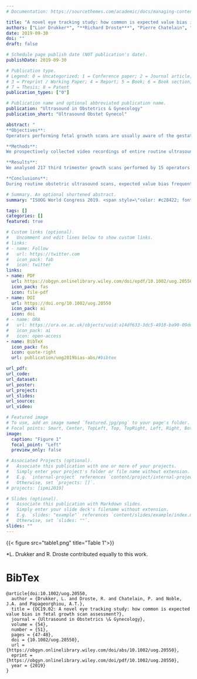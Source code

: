 ```yaml
---
# Documentation: https://sourcethemes.com/academic/docs/managing-content/

title: "A novel eye tracking study: how common is expected value bias in fetal growth scan assessment?"
authors: ["Lior Drukker*", "**Richard Droste***", "Pierre Chatelain", "J Alison Noble", "Aris Papageorghiou"]
date: 2019-09-30
doi: ""
draft: false

# Schedule page publish date (NOT publication's date).
publishDate: 2019-09-30

# Publication type.
# Legend: 0 = Uncategorized; 1 = Conference paper; 2 = Journal article;
# 3 = Preprint / Working Paper; 4 = Report; 5 = Book; 6 = Book section;
# 7 = Thesis; 8 = Patent
publication_types: ["0"]

# Publication name and optional abbreviated publication name.
publication: "Ultrasound in Obstetrics & Gynecology"
publication_short: "Ultrasound Obstet Gynecol"

abstract: "
**Objectives**:
Operators performing fetal growth scans are usually aware of the gestational age. This may lead to expected‐value bias when measuring biometry, if ultrasound machines display the measurement value on the screen. This study evaluated the occurrence and impact of the expected measurement bias in routine growth scans.

**Methods**:
We prospectively collected video recordings of entire routine ultrasound scans coupled with operator eye‐tracking. We defined expected value bias when the operator was looking at the “measurement box” during the process of caliper adjustment, before saving a measurement. We evaluated the occurrence and quantified the direction of bias.

**Results**:
We analysed 217 third trimester growth scans performed by 15 operators. Expected value bias occurred in 94% of acquisitions. In 51% vs. 21% of biased acquisitions, the operator adjusted the measurement toward vs. away from the expected value, respectively. On average, measurements were corrected by 2.5 ± 5.7, 2.8 ± 11.3, and 3.2 ± 10.5 days of gestation towards the expected value, for the HC, AC, and FL, respectively (p < 0.001). Comparing the deviation between the measured and expected value, a statistically significant reduction in the variance of HC and FL, but not AC measurements were noted once the operator was biased (P < 0.001 for HC, P = 0.08 for AC, P < 0.01 for FL).

**Conclusions**:
During routine obstetric ultrasound scans, expected value bias frequently and significantly changes measurements of standard biometric planes."

# Summary. An optional shortened abstract.
summary: "ISUOG World Congress 2019. <span style=\"color: #c28422; font-weight:bold\">Oral presentation</span>. *LD and RD contributed equally to this work."

tags: []
categories: []
featured: true

# Custom links (optional).
#   Uncomment and edit lines below to show custom links.
# links:
# - name: Follow
#   url: https://twitter.com
#   icon_pack: fab
#   icon: twitter
links:
- name: PDF
  url: https://obgyn.onlinelibrary.wiley.com/doi/epdf/10.1002/uog.20550
  icon_pack: fas
  icon: file-pdf
- name: DOI
  url: https://doi.org/10.1002/uog.20550
  icon_pack: ai
  icon: doi
# - name: ORA
#   url: https://ora.ox.ac.uk/objects/uuid:a14df633-3dc5-4918-ba90-09dda3f51363
#   icon_pack: ai
#   icon: open-access
- name: BibTeX
  icon_pack: fas
  icon: quote-right
  url: publication/uog2019bias-abs/#bibtex

url_pdf:
url_code:
url_dataset:
url_poster:
url_project:
url_slides:
url_source:
url_video:

# Featured image
# To use, add an image named `featured.jpg/png` to your page's folder. 
# Focal points: Smart, Center, TopLeft, Top, TopRight, Left, Right, BottomLeft, Bottom, BottomRight.
image:
  caption: "Figure 1"
  focal_point: "Left"
  preview_only: false

# Associated Projects (optional).
#   Associate this publication with one or more of your projects.
#   Simply enter your project's folder or file name without extension.
#   E.g. `internal-project` references `content/project/internal-project/index.md`.
#   Otherwise, set `projects: []`.
# projects: [ipmi2019]

# Slides (optional).
#   Associate this publication with Markdown slides.
#   Simply enter your slide deck's filename without extension.
#   E.g. `slides: "example"` references `content/slides/example/index.md`.
#   Otherwise, set `slides: ""`.
slides: ""
---
```


<a name="table1"></a>
{{< figure src="table1.png" title="Table 1">}}

*L. Drukker and R. Droste contributed equally to this work.

# BibTex

```
@article{doi:10.1002/uog.20550,
  author = {Drukker, L. and Droste, R. and Chatelain, P. and Noble, J.A. and Papageorghiou, A.T.},
  title = {OC19.02: A novel eye tracking study: how common is expected value bias in fetal growth scan assessment?},
  journal = {Ultrasound in Obstetrics \& Gynecology},
  volume = {54},
  number = {S1},
  pages = {47-48},
  doi = {10.1002/uog.20550},
  url = {https://obgyn.onlinelibrary.wiley.com/doi/abs/10.1002/uog.20550},
  eprint = {https://obgyn.onlinelibrary.wiley.com/doi/pdf/10.1002/uog.20550},
  year = {2019}
}

```
